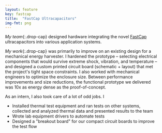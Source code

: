 ```yaml
---
layout: feature
key: fastcap
title:  "FastCap Ultracapacitors"
img-fmt: png
---
```

*My team*{:.drop-cap}
designed hardware integrating the novel [FastCap](https://www.fastcapultracapacitors.com) ultracapacitors into various application systems.

*My work*{:.drop-cap}
was primarily to improve on an existing design for a mechanical energy harvester. I hardened the prototype – selecting electrical components that would survive extreme shock, vibration, and temperature – and designed a custom printed circuit board (schematic + layout) that met the project's tight space constraints. I also worked with mechanical engineers to optimize the enclosure size. Between performance improvements and size reductions, the functional prototype we delivered was 10x as energy dense as the proof-of-concept.

 As an intern, I also took care of a lot of odd jobs. I
 - Installed thermal test equipment and ran tests on other systems, collected and analyzed thermal data and presented results to the team
 - Wrote lab equipment drivers to automate tests
 - Designed a "breakout board" for our compact circuit boards to improve the test flow